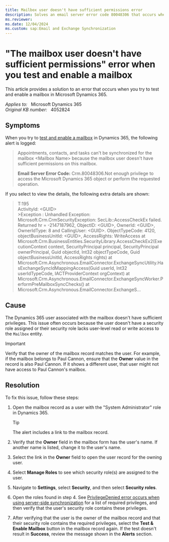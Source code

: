```yaml
---
title: Mailbox user doesn't have sufficient permissions error
description: Solves an email server error code 80048306 that occurs when you try to test and enable a mailbox in Microsoft Dynamics 365.
ms.reviewer: 
ms.date: 12/04/2024
ms.custom: sap:Email and Exchange Synchronization
---
```

# "The mailbox user doesn't have sufficient permissions" error when you test and enable a mailbox

This article provides a solution to an error that occurs when you try to test and enable a mailbox in Microsoft Dynamics 365.

_Applies to:_ &nbsp; Microsoft Dynamics 365  
_Original KB number:_ &nbsp; 4052824

## Symptoms

When you try to [test and enable a mailbox](/power-platform/admin/connect-exchange-online#test-the-configuration-of-mailboxes) in Dynamics 365, the following alert is logged:

> Appointments, contacts, and tasks can't be synchronized for the mailbox \<Mailbox Name> because the mailbox user doesn't have sufficient permissions on this mailbox.
>
> **Email Server Error Code:** Crm.80048306.Not enough privilege to access the Microsoft Dynamics 365 object or perform the requested operation.

If you select to view the details, the following extra details are shown:

> T:195  
ActivityId: \<GUID>  
\>Exception : Unhandled Exception: Microsoft.Crm.CrmSecurityException: SecLib::AccessCheckEx failed. Returned hr = -2147187962, ObjectID: \<GUID>, OwnerId: \<GUID>,  OwnerIdType: 8 and CallingUser: \<GUID>. ObjectTypeCode: 4120, objectBusinessUnitId: \<GUID>, AccessRights: WriteAccess     at Microsoft.Crm.BusinessEntities.SecurityLibrary.AccessCheckEx2(ExecutionContext context, SecurityPrincipal principal, SecurityPrincipal ownerPrincipal, Guid objectId, Int32 objectTypeCode, Guid objectBusinessUnitId, AccessRights rights)    at Microsoft.Crm.Asynchronous.EmailConnector.ExchangeSyncUtility.HasExchangeSyncIdMappingAccess(Guid userId, Int32 userIdTypeCode, IACTProviderContext orgContext)    at Microsoft.Crm.Asynchronous.EmailConnector.ExchangeSyncWorker.PerformPreMailboxSyncChecks()    at Microsoft.Crm.Asynchronous.EmailConnector.ExchangeS...

## Cause

The Dynamics 365 user associated with the mailbox doesn't have sufficient privileges. This issue often occurs because the user doesn't have a security role assigned or their security role lacks user-level read or write access to the `Mailbox` entity.

> [!IMPORTANT]
> Verify that the owner of the mailbox record matches the user. For example, if the mailbox belongs to Paul Cannon, ensure that the **Owner** value in the record is also Paul Cannon. If it shows a different user, that user might not have access to Paul Cannon's mailbox.

## Resolution

To fix this issue, follow these steps:

1. Open the mailbox record as a user with the "System Administrator" role in Dynamics 365.
    > [!TIP]
    > The alert includes a link to the mailbox record.

2. Verify that the **Owner** field in the mailbox form has the user's name. If another name is listed, change it to the user's name.
3. Select the link in the **Owner** field to open the user record for the owning user.
4. Select **Manage Roles** to see which security role(s) are assigned to the user.
5. Navigate to **Settings**, select **Security**, and then select **Security roles**.

6. Open the roles found in step 4. See [PrivilegeDenied error occurs when using server-side synchronization](/previous-versions/troubleshoot/dynamics/crm/privilegedenied-error-when-using-server-side-sync) for a list of required privileges, and then verify that the user's security role contains these privileges.

7. After verifying that the user is the owner of the mailbox record and that their security role contains the required privileges, select the **Test & Enable Mailbox** button in the mailbox record again. If the test doesn't result in **Success**, review the message shown in the **Alerts** section.
